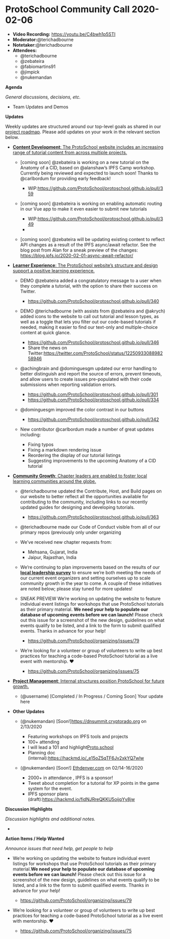# ProtoSchool Community Call 2020-02-06

-   **Video Recording:** <https://youtu.be/C4bwh1p5STI>
-   **Moderator:**@terichadbourne
-   **Notetaker:**@terichadbourne
-   **Attendees:**
    -   @terichadbourne
    -   @zebateira
    -   @fabiomartins91
    -   @jimpick
    -   @nukemandan

**Agenda**

_General discussions, decisions, etc._

-   Team Updates and Demos


**Updates**

Weekly updates are structured around our top-level goals as shared in our [project roadmap](https://github.com/ProtoSchool/roadmap#protoschool-roadmap). Please add updates on your work in the relevant section below.

-   [**Content Development**: The ProtoSchool website includes an increasing range of tutorial content from across multiple projects.](https://github.com/ProtoSchool/roadmap#content-development)

    -   \[coming soon] @zebateira is working on a new tutorial on the Anatomy of a CID, based on @alanshaw’s IPFS Camp workshop. Currently being reviewed and expected to launch soon! Thanks to @carlbordum for providing early feedback!
        -   WIP:<https://github.com/ProtoSchool/protoschool.github.io/pull/359>

    -   \[coming soon] @zebateira is working on enabling automatic routing in our Vue app to make it even easier to submit new tutorials
        -   WIP:<https://github.com/ProtoSchool/protoschool.github.io/pull/349>
        -
    - \[coming soon] @zebateira will be updating existing content to reflect API changes as a result of the IPFS async/await refactor. See the blog post from Alan for a sneak preview of the changes: <https://blog.ipfs.io/2020-02-01-async-await-refactor/>


-   [**Learner Experience**: The ProtoSchool website’s structure and design support a positive learning experience.](https://github.com/ProtoSchool/roadmap#learner-experience)

    -   DEMO @zebateira added a congratulatory message to a user when they complete a tutorial, with the option to share their success on Twitter.
        -   <https://github.com/ProtoSchool/protoschool.github.io/pull/340>

    -   DEMO @terichadbourne (with assists from @zebateira and @akrych) added icons to the website to call out tutorial and lesson types, as well as a toggle that lets you filter out our code-based tutorials if needed, making it easier to find our text-only and multiple-choice content at quick glance.
        -   <https://github.com/ProtoSchool/protoschool.github.io/pull/346>
        -   Share the news on Twitter:<https://twitter.com/ProtoSchool/status/1225093308898258946>

    -   @achingbrain and @dominguesgm updated our error handling to better distinguish and report the source of errors, prevent timeouts, and allow users to create issues pre-populated with their code submissions when reporting validation errors.
        -   <https://github.com/ProtoSchool/protoschool.github.io/pull/301>
        -   <https://github.com/ProtoSchool/protoschool.github.io/pull/334>

    -   @dominguesgm improved the color contrast in our buttons
        -   <https://github.com/ProtoSchool/protoschool.github.io/pull/342>

    -   New contributor @carlbordum made a number of great updates including:
        -   Fixing typos
        -   Fixing a markdown rendering issue
        -   Reordering the display of our tutorial listings
        -   Suggesting improvements to the upcoming Anatomy of a CID tutorial

-   [**Community Growth**: Chapter leaders are enabled to foster local learning communities around the globe.](https://github.com/ProtoSchool/roadmap#community-growth)

    -   @terichadbourne updated the Contribute, Host, and Build pages on our website to better reflect all the opportunities available for contributing to the community, including links to our recently updated guides for designing and developing tutorials.

        -   <https://github.com/ProtoSchool/protoschool.github.io/pull/363>

    -   @terichadbourne made our Code of Conduct visible from all of our primary repos (previously only under organizing
    -   We’ve received new chapter requests from:

        -   Mehsana, Gujarat, India
        -   Jaipur, Rajasthan, India

    -   We’re continuing to plan improvements based on the results of our [**local leadership survey**](https://github.com/ProtoSchool/organizing/issues/69) to ensure we’re both meeting the needs of our current event organizers and setting ourselves up to scale community growth in the year to come. A couple of these initiatives are noted below; please stay tuned for more updates!
    -   SNEAK PREVIEW We’re working on updating the website to feature individual event listings for workshops that use ProtoSchool tutorials as their primary material. **We need your help to populate our database of upcoming events before we can launch!** Please check out this issue for a screenshot of the new design, guidelines on what events qualify to be listed, and a link to the form to submit qualified events. Thanks in advance for your help!
        -   <https://github.com/ProtoSchool/organizing/issues/79>

    -   We’re looking for a volunteer or group of volunteers to write up best practices for teaching a code-based ProtoSchool tutorial as a live event with mentorship. ❤️
        -   <https://github.com/ProtoSchool/organizing/issues/75>

-   [**Project Management**: Internal structures position ProtoSchool for future growth.](https://github.com/ProtoSchool/roadmap#project-management)

    -   (@username) \[Completed / In Progress / Coming Soon] Your update here

-   **Other Updates**
    -   (@nukemandan) \[Soon!]<https://dnsummit.cryptorado.org> on 2/13/2020

        -   Featuring workshops on IPFS tools and projects
        -   100+ attending
        -   I will lead a 101 and highlight[Proto.school](https://proto.school/)
        -   Planning doc (internal):<https://hackmd.io/_e15oZ5qTF6Jv2xkYQ7wlw>

    -   (@nukemandan) \[Soon!] [Ethdenver.com](https://www.ethdenver.com/) on 02/14-16/2020
        -   2000+ in attendance , IPFS is a sponsor!
        -   Tweet about completion for a tutorial for XP points in the game system for the event.
        -   IPFS sponsor plans (draft):<https://hackmd.io/fidNJRreQKKU5oijqYy8jw>


**Discussion Highlights**

_Discussion highlights and additional notes._

-

**Action Items / Help Wanted**

_Announce issues that need help, get people to help_

-   We’re working on updating the website to feature individual event listings for workshops that use ProtoSchool tutorials as their primary material.**We need your help to populate our database of upcoming events before we can launch!** Please check out this issue for a screenshot of the new design, guidelines on what events qualify to be listed, and a link to the form to submit qualified events. Thanks in advance for your help!

    -   <https://github.com/ProtoSchool/organizing/issues/79>

-   We’re looking for a volunteer or group of volunteers to write up best practices for teaching a code-based ProtoSchool tutorial as a live event with mentorship. ❤️

    -   <https://github.com/ProtoSchool/organizing/issues/75>
